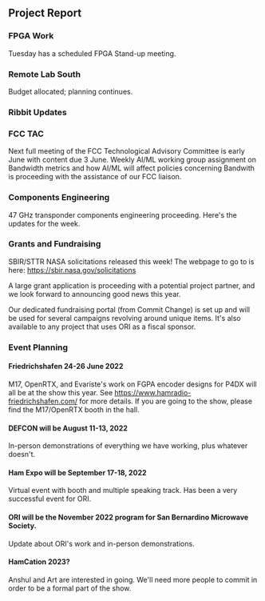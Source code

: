 ## Project Report

### FPGA Work

Tuesday has a scheduled FPGA Stand-up meeting.

### Remote Lab South

Budget allocated; planning continues.

### Ribbit Updates

### FCC TAC 

Next full meeting of the FCC Technological Advisory Committee is early June with content due 3 June. Weekly AI/ML working group assignment on Bandwidth metrics and how AI/ML will affect policies concerning Bandwith is proceeding with the assistance of our FCC liaison.

### Components Engineering

47 GHz transponder components engineering proceeding. Here's the updates for the week.

### Grants and Fundraising

SBIR/STTR NASA solicitations released this week!
The webpage to go to is here:
https://sbir.nasa.gov/solicitations

A large grant application is proceeding with a potential project partner, and we look forward to announcing good news this year. 

Our dedicated fundraising portal (from Commit Change) is set up and will be used for several campaigns revolving around unique items. It's also available to any project that uses ORI as a fiscal sponsor. 

### Event Planning

#### Friedrichshafen 24-26 June 2022

M17, OpenRTX, and Evariste's work on FGPA encoder designs for P4DX will all be at the show this year. See https://www.hamradio-friedrichshafen.com/ for more details. If you are going to the show, please find the M17/OpenRTX booth in the hall. 

#### DEFCON will be August 11-13, 2022

In-person demonstrations of everything we have working, plus whatever doesn't. 

#### Ham Expo will be September 17-18, 2022

Virtual event with booth and multiple speaking track. Has been a very successful event for ORI. 

#### ORI will be the November 2022 program for San Bernardino Microwave Society. 

Update about ORI's work and in-person demonstrations. 

#### HamCation 2023?

Anshul and Art are interested in going. We'll need more people to commit in order to be a formal part of the show. 
